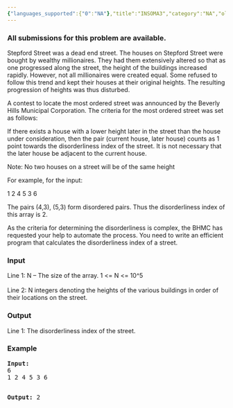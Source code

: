 ```yaml
---
{"languages_supported":{"0":"NA"},"title":"INSOMA3","category":"NA","old_version":true,"problem_code":"INSOMA3","tags":{"0":"NA"},"layout":"problem"}
---
```


<h3> All submissions for this problem are available. </h3>
<p>Stepford Street was a dead end street. The houses on Stepford Street were bought by wealthy millionaires. They had them extensively altered so that as one progressed along the street, the height of the buildings increased rapidly. However, not all millionaires were created equal. Some refused to follow this trend and kept their houses at their original heights. The resulting progression of heights was thus disturbed. </p>
<p>
A contest to locate the most ordered street was announced by the Beverly Hills Municipal Corporation. The criteria for the most ordered street was set as follows:</p>
<p>
If there exists a house with a lower height later in the street than the house under consideration, then the pair (current house, later house) counts as 1 point towards the disorderliness index of the street. It is not necessary that the later house be adjacent to the current house.
</p>
<p>
Note: No two houses on a street will be of the same height
</p>
<p>
For example, for the input:
</p>
<p>
1 2 4 5 3 6
</p>
<p>
The pairs (4,3), (5,3) form disordered pairs. Thus the disorderliness index of this array is 2.
</p>
<p>
As the criteria for determining the disorderliness is complex, the BHMC has requested your help to automate the process. You need to write an efficient program that calculates the disorderliness index of a street.
</p>
<h3>Input</h3>
<p>Line 1: N &#8211; The size of the array. 1 &lt;= N &lt;= 10^5<br/><br />
Line 2: N integers denoting the heights of the various buildings in order of their locations on the street.
</br/></p>
<h3>Output</h3>
<p>Line 1: The disorderliness index of the street.</p>
<h3>Example</h3>
<pre>
<b>Input:</b>
6
1 2 4 5 3 6


<b>Output:</b>
2
</pre>    